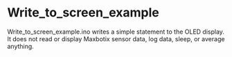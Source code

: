 # Write_to_screen_example
Write_to_screen_example.ino writes a simple statement to the OLED display. It does not read or display Maxbotix sensor data, log data, sleep, or average anything.